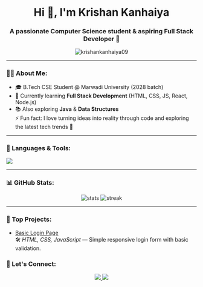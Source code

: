 <h1 align="center">Hi 👋, I'm Krishan Kanhaiya</h1>
<h3 align="center">A passionate Computer Science student & aspiring Full Stack Developer 🚀</h3>

<p align="center">
  <img src="https://komarev.com/ghpvc/?username=krishankanhaiya09&label=Profile%20views&color=0e75b6&style=flat" alt="krishankanhaiya09" /> 
</p>

---

### 👨‍💻 About Me:
- 🎓 B.Tech CSE Student @ Marwadi University (2028 batch)  
- 🌱 Currently learning **Full Stack Development** (HTML, CSS, JS, React, Node.js)  
- 📚 Also exploring **Java** & **Data Structures**  
⚡ Fun fact: I love turning ideas into reality through code and exploring the latest tech trends 🚀

---

### 🚀 Languages & Tools:
<p>
  <img src="https://skillicons.dev/icons?i=html,css,js,react,nodejs,java,python,mysql,git,github,vscode" />
</p>

---

### 📊 GitHub Stats:
<p align="center">
  <img src="https://github-readme-stats.vercel.app/api?username=krishankanhaiya09&show_icons=true&theme=tokyonight" alt="stats" />
  <img src="https://github-readme-streak-stats.herokuapp.com/?user=krishankanhaiya09&theme=tokyonight" alt="streak" />
</p>

---

### 🌟 Top Projects:
- [Basic Login Page](https://krishankanhaiya09.github.io/Basic-login-page)  
  🛠 *HTML, CSS, JavaScript* — Simple responsive login form with basic validation.

### 💬 Let's Connect:
<p align="center">
  <a href="https://www.linkedin.com/in/krishan-kanhaiya-97198233b" target="_blank">
    <img src="https://img.shields.io/badge/-LinkedIn-blue?style=flat&logo=Linkedin" />
  </a>
  <a href="mailto:kanhaiya0572@gmail.com">
    <img src="https://img.shields.io/badge/-Email-red?style=flat&logo=Gmail" />
  </a>
</p>
